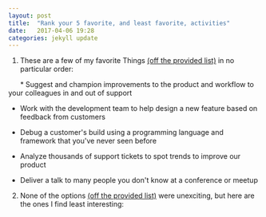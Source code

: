 ```yaml
---
layout: post
title:  "Rank your 5 favorite, and least favorite, activities"
date:   2017-04-06 19:28
categories: jekyll update
---
```

1. These are a few of my favorite Things [(off the provided list)](https://gist.github.com/fool/b0f254ff8c72a5765b6a9138249789d6) in no particular order:

  &nbsp;&nbsp;&nbsp;&nbsp;&nbsp;&nbsp;* Suggest and champion improvements to the product and workflow to your colleagues in and out of support
  
  * Work with the development team to help design a new feature based on feedback from customers
  
  * Debug a customer's build using a programming language and framework that you've never seen before
  
  * Analyze thousands of support tickets to spot trends to improve our product
  
  * Deliver a talk to many people you don't know at a conference or meetup  

2. None of the options [(off the provided list)](https://gist.github.com/fool/b0f254ff8c72a5765b6a9138249789d6) were unexciting, but here are the ones I find least interesting:

